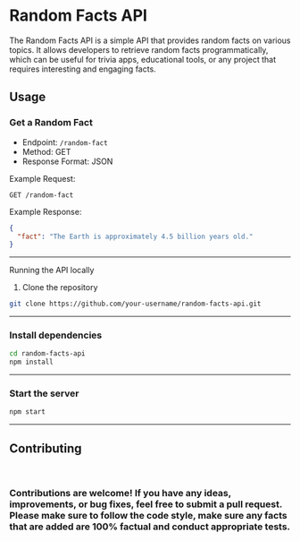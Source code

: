 # Random Facts API

The Random Facts API is a simple API that provides random facts on various topics. It allows developers to retrieve random facts programmatically, which can be useful for trivia apps, educational tools, or any project that requires interesting and engaging facts.

## Usage

### Get a Random Fact

- Endpoint: `/random-fact`
- Method: GET
- Response Format: JSON

Example Request:

```http
GET /random-fact
```

Example Response:
```json
{
  "fact": "The Earth is approximately 4.5 billion years old."
}
```
---

Running the API locally
1. Clone the repository

```bash
git clone https://github.com/your-username/random-facts-api.git
```
---

### Install dependencies

```bash
cd random-facts-api
npm install
```
---

### Start the server

```bash
npm start
```
---

## Contributing
<br>

### Contributions are welcome! If you have any ideas, improvements, or bug fixes, feel free to submit a pull request. Please make sure to follow the code style, make sure any facts that are added are 100% factual and conduct appropriate tests.
